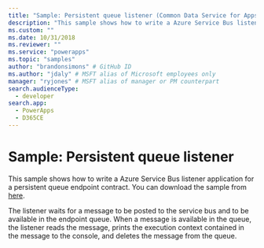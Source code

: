 ```yaml
---
title: "Sample: Persistent queue listener (Common Data Service for Apps) | Microsoft Docs" # Intent and product brand in a unique string of 43-59 chars including spaces
description: "This sample shows how to write a Azure Service Bus listener application for a persistent queue endpoint contract." # 115-145 characters including spaces. This abstract displays in the search result.
ms.custom: ""
ms.date: 10/31/2018
ms.reviewer: ""
ms.service: "powerapps"
ms.topic: "samples"
author: "brandonsimons" # GitHub ID
ms.author: "jdaly" # MSFT alias of Microsoft employees only
manager: "ryjones" # MSFT alias of manager or PM counterpart
search.audienceType: 
  - developer
search.app: 
  - PowerApps
  - D365CE
---
```

# Sample: Persistent queue listener

<!-- https://docs.microsoft.com/en-us/dynamics365/customer-engagement/developer/sample-persistent-queue-listener -->

This sample shows how to write a Azure Service Bus listener application for a persistent queue endpoint contract. You can download the sample from [here](https://github.com/Microsoft/PowerApps-Samples/tree/master/cds/orgsvc/C%23/PersistentQueueListener).

The listener waits for a message to be posted to the service bus and to be available in the endpoint queue. When a message is available in the queue, the listener reads the message, prints the execution context contained in the message to the console, and deletes the message from the queue.
